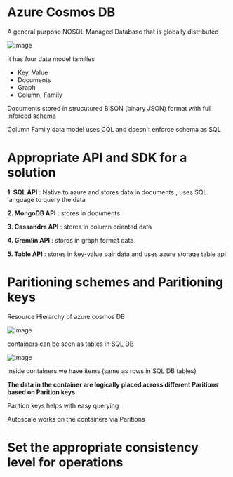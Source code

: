 # Azure Cosmos DB
A general purpose NOSQL Managed Database that is globally distributed

![image](https://github.com/venkatavarunp/AZ-204/assets/130353146/369618e8-f5aa-4993-889f-a7ebeb22b3d8)

It has four data model families
- Key, Value 
- Documents
- Graph
- Column, Family

Documents stored in strucutured BISON (binary JSON) format with full inforced schema 

Column Family data model uses CQL and doesn't enforce schema as SQL

# Appropriate API and SDK for a solution
**1. SQL API** : Native to azure and stores data in documents , uses SQL language to query the data 

**2. MongoDB API** : stores in documents

**3. Cassandra API** : stores in column oriented data

**4. Gremlin API** : stores in graph format data

**5. Table API** : stores in key-value pair data and uses azure storage table api 
# Paritioning schemes and Paritioning keys
Resource Hierarchy of azure cosmos DB

![image](https://github.com/venkatavarunp/AZ-204/assets/130353146/148b8abf-9e07-48c8-8dc0-b5d1ea00d2d4)

containers can be seen as tables in SQL DB

![image](https://github.com/venkatavarunp/AZ-204/assets/130353146/1ee61cbc-2586-40c3-bb4c-8cbc315508c0)

inside containers we have items (same as rows in SQL DB tables)

**The data in the container are logically placed across different Paritions based on Parition keys**

Parition keys helps with easy querying 

Autoscale works on the containers via Paritions
# Set the appropriate consistency level for operations

